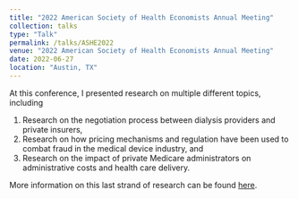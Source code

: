 ```yaml
---
title: "2022 American Society of Health Economists Annual Meeting"
collection: talks
type: "Talk"
permalink: /talks/ASHE2022
venue: "2022 American Society of Health Economists Annual Meeting"
date: 2022-06-27
location: "Austin, TX"
---
```


At this conference, I presented research on multiple different topics, including 
1. Research on the negotiation process between dialysis providers and private insurers,
2. Research on how pricing mechanisms and regulation have been used to combat fraud in the medical device industry, and
3. Research on the impact of private Medicare administrators on administrative costs and health care delivery.

More information on this last strand of research can be found [here](https://rileyleague.github.io/publications/MAC_effect).
